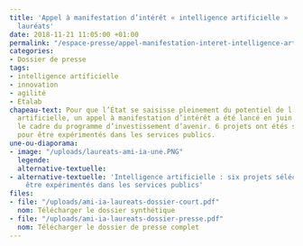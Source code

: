 ```yaml
---
title: 'Appel à manifestation d’intérêt « intelligence artificielle » : annonce des
  lauréats'
date: 2018-11-21 11:05:00 +01:00
permalink: "/espace-presse/appel-manifestation-interet-intelligence-artificielle-annonce-laureats/"
categories:
- Dossier de presse
tags:
- intelligence artificielle
- innovation
- agilité
- Etalab
chapeau-text: Pour que l’État se saisisse pleinement du potentiel de l’intelligence
  artificielle, un appel à manifestation d’intérêt a été lancé en juin 2018, dans
  le cadre du programme d’investissement d’avenir. 6 projets ont étés sélectionnés
  pour être expérimentés dans les services publics.
une-ou-diaporama:
- image: "/uploads/laureats-ami-ia-une.PNG"
  legende: 
  alternative-textuelle: 
- alternative-textuelle: 'Intelligence artificielle : six projets séléctionnés pour
    être expérimentés dans les services publics'
files:
- file: "/uploads/ami-ia-laureats-dossier-court.pdf"
  nom: Télécharger le dossier synthétique
- file: "/uploads/ami-ia-laureats-dossier-presse.pdf"
  nom: Télécharger le dossier de presse complet
---
```


